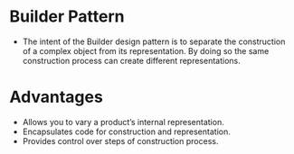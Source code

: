 # Builder Pattern
* The intent of the Builder design pattern is to separate the construction of a complex object from its representation. By doing so the same construction process can create different representations.

# Advantages
* Allows you to vary a product’s internal representation.
* Encapsulates code for construction and representation.
* Provides control over steps of construction process.